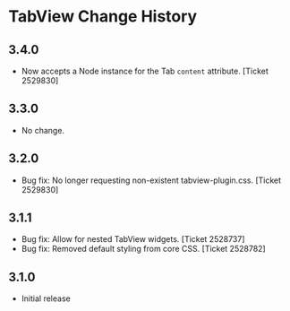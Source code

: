 TabView Change History
======================

3.4.0
-----

  * Now accepts a Node instance for the Tab `content` attribute. [Ticket 2529830]


3.3.0
-----

  * No change.


3.2.0
-----

  * Bug fix: No longer requesting non-existent tabview-plugin.css. [Ticket 2529830]


3.1.1
-----

  * Bug fix: Allow for nested TabView widgets. [Ticket 2528737]
  * Bug fix: Removed default styling from core CSS. [Ticket 2528782]


3.1.0
-----

  * Initial release
